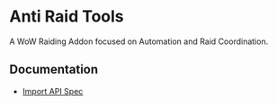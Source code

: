 # Anti Raid Tools

A WoW Raiding Addon focused on Automation and Raid Coordination.

## Documentation

- [Import API Spec](/Docs)
